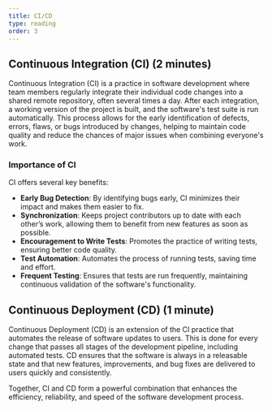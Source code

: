 ```yaml
---
title: CI/CD
type: reading
order: 3
---
```


## Continuous Integration (CI) (2 minutes)
Continuous Integration (CI) is a practice in software development where team members regularly integrate their individual code changes into a shared remote repository, often several times a day. After each integration, a working version of the project is built, and the software's test suite is run automatically. This process allows for the early identification of defects, errors, flaws, or bugs introduced by changes, helping to maintain code quality and reduce the chances of major issues when combining everyone's work.

### Importance of CI
CI offers several key benefits:

- **Early Bug Detection**: By identifying bugs early, CI minimizes their impact and makes them easier to fix.
- **Synchronization**: Keeps project contributors up to date with each other’s work, allowing them to benefit from new features as soon as possible.
- **Encouragement to Write Tests**: Promotes the practice of writing tests, ensuring better code quality.
- **Test Automation**: Automates the process of running tests, saving time and effort.
- **Frequent Testing**: Ensures that tests are run frequently, maintaining continuous validation of the software's functionality.

## Continuous Deployment (CD) (1 minute)
Continuous Deployment (CD) is an extension of the CI practice that automates the release of software updates to users. This is done for every change that passes all stages of the development pipeline, including automated tests. CD ensures that the software is always in a releasable state and that new features, improvements, and bug fixes are delivered to users quickly and consistently.

Together, CI and CD form a powerful combination that enhances the efficiency, reliability, and speed of the software development process.
